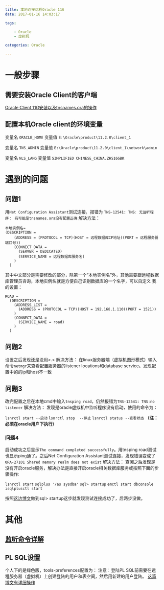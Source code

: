 ```yaml
---
title: 本地连接远程Oracle 11G
date: 2017-01-16 14:03:17

tags:

	- Oracle
	- 虚拟机

categories: Oracle

---
```


# 一般步骤 #

## 需要安装Oracle Client的客户端 ##
[Oracle Client 11G安装以及tnsnames.ora的操作](http://blog.csdn.net/lanchengxiaoxiao/article/details/39251947)

## 配置本机Oracle client的环境变量 ##

<!--more-->

变量名 `ORACLE_HOME`
变量值 `E:\Oracle\product\11.2.0\client_1`

变量名 `TNS_ADMIN`
变量值 `E:\Oracle\product\11.2.0\client_1\network\admin`

变量名 `NLS_LANG`
变量值 `SIMPLIFIED CHINESE_CHINA.ZHS16GBK`




# 遇到的问题 #

## 问题1 ##
用`Net Configuration Assistant`测试连接，报错为 `TNS-12541: TNS: 无监听程序：
有可能是tnsnames.ora没有配置正确`
解决方法：
``` 
本地实例名=
(DESCRIPTION =
    (ADDRESS = (PROTOCOL = TCP)(HOST = 远程数据库IP地址)(PORT = 远程服务器端口号))
    (CONNECT_DATA =
      (SERVER = DEDICATED)
      (SERVICE_NAME = 远程数据库服务名)
    )
  )
```
其中中文部分是需要修改的部分，除第一个“本地实例名”外，其他需要跟远程数据库管理员咨询，本地实例名就是方便自己识别数据库的一个名字，可以自定义
我的设置：
```
ROAD =
  (DESCRIPTION =
    (ADDRESS_LIST =
      (ADDRESS = (PROTOCOL = TCP)(HOST = 192.168.1.110)(PORT = 1521))
    )
    (CONNECT_DATA =
      (SERVICE_NAME = road)
    )
  )
```
## 问题2 ##
设置之后发现还是没用>.<
解决方法：
在linux服务器端（虚拟机图形模式）输入命令`netmgr`来查看配置服务器的listener locations和database service。发现配置中的的ip和host不一致

## 问题3 ##
改完配置之后在本地cmd中输入`tnsping road`，仍然报错为`TNS-12541: TNS:no listener`
解决方法：
发现是oracle虚拟机中监听程序没有启动，使用的命令为：

 `lsnrctl start --启动`
 `lsnrctl stop  --停止`
 `lsnrctl status --查看状态`
**（注：必须在oracle用户下执行）**

### 问题4 ##
启动成功之后显示`The command completed successfully`。用tnsping road测试也显示ping通了。之后Net Configuration Assistant测试连接，发现错误变成了
`ORA-27101 Shared memory realm does not exist`
解决方法：
查阅之后发现是没有开启oracle服务，解决办法是直接开启oracle相关数据库服务或按照下面的步骤操作:

 `lsnrctl start`
 `sqlplus '/as sysdba'`
 `sql> startup`
 `emctl start dbconsole`
 `isqlplusctl start`

 按照[这边博文](http://blog.chinaunix.net/uid-21795529-id-1815088.html)做到sql> startup这步就发现测试连接成功了，后两步没做。



# 其他 #

## [监听命令详解](http://blog.csdn.net/haiross/article/details/13629959 ) ##
 

## PL SQL设置 ##
个人下的是绿色版，tools-preferences配置为：
注意：登陆PL SQL前需要在远程服务器（虚拟机）上创建登陆的用户和表空间，然后用新建的用户登陆。
[这篇博文有详细操作](http://www.cnblogs.com/furenjian/articles/2889787.html)


